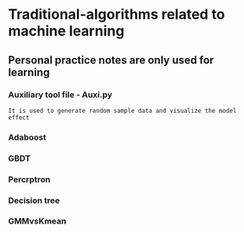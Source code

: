 # Traditional-algorithms related to machine learning
## Personal practice notes are only used for learning
### Auxiliary tool file - Auxi.py
    It is used to generate random sample data and visualize the model effect
### Adaboost
### GBDT
### Percrptron
### Decision tree
### GMMvsKmean
